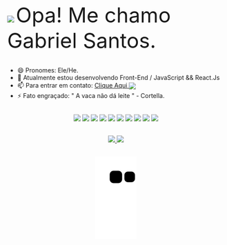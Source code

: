 <div>
  <a href"https://github.com/gabriel23i">
  <img id="icon-detail-preview" width="25" src="https://c.tenor.com/nebZyl8oN7IAAAAi/wave-hello.gif">
  <font size="7"> Opa! Me chamo Gabriel Santos. </font>  
</div>          
         
<br>
  
  <ul>
    <li type="disc">😄 Pronomes: Ele/He.</li>
    <li type="disc">🌱 Atualmente estou desenvolvendo Front-End / JavaScript && React.Js</li>
    <li type="disc">📫 Para entrar em contato: <a href="https://www.linkedin.com/in/gabriel-santos-23352a20a/"> Clique Aqui <img id="icon-detail-preview"  width="20" align="center" src="https://cdn.jsdelivr.net/gh/devicons/devicon/icons/linkedin/linkedin-original.svg"></a></li>
    <li>⚡ Fato engraçado: " A vaca não dá leite " - Cortella.</li>
  </ul>
  
##

<div align = "center">
  <img id="icon-detail-preview" width="50" src = "https://cdn.jsdelivr.net/gh/devicons/devicon/icons/android/android-plain.svg?">
  <img id="icon-detail-preview" width="50" src = "https://cdn.jsdelivr.net/gh/devicons/devicon/icons/kotlin/kotlin-original.svg">
  <img src = "https://icongr.am/devicon/javascript-original.svg?size=50&color=0f0f0f">
  <img src = "https://icongr.am/devicon/html5-original.svg?size=50&color=currentColor">
  <img src = "https://icongr.am/devicon/css3-original.svg?size=50&color=currentColor">
  <img id="icon-detail-preview" width="50" src="https://cdn.jsdelivr.net/gh/devicons/devicon/icons/react/react-original.svg">
  <img id="icon-detail-preview" width="50" src="https://cdn.jsdelivr.net/gh/devicons/devicon/icons/androidstudio/androidstudio-original.svg">
  <img id="icon-detail-preview" width="50" src = "https://cdn.jsdelivr.net/gh/devicons/devicon/icons/intellij/intellij-original.svg">
  <img id="icon-detail-preview" width="50" src="https://cdn.jsdelivr.net/gh/devicons/devicon/icons/vscode/vscode-original.svg">
  <img id="icon-detail-preview" width="50" src="https://cdn.jsdelivr.net/gh/devicons/devicon/icons/linux/linux-original.svg" />
</div>

  ##
  
<div align = "center">
<a href="https://github.com/gabriel23i">
<img height="180em" src="https://github-readme-stats.vercel.app/api?username=gabriel23i&show_icons=true&theme=blue-green&include_all_commits=true&count_private=true">
<img height="180em" src="https://github-readme-stats.vercel.app/api/top-langs/?username=gabriel23i&layout=compact&langs_count=16&theme=blue-green">
</div>
  
  ##
  
<div align = "center">
  
<!--  <a href"mailto:ogabrielmb@gmail.com" target="_blank"> <img src = "https://img.shields.io/badge/Gmail-D14836?style=for-the-badge&logo=gmail&logoColor=white" target="_blank"></a>
 <a href"https://www.linkedin.com/in/gabriel-santos-23352a20a/" target="_blank"> <img src = "https://img.shields.io/badge/LinkedIn-0077B5?style=for-the-badge&logo=linkedin&logoColor=white" target="_blank"></a>
 <a href"https://discord.com/channels/@GabrielSS#1784" target="_blank"> <img src = "https://img.shields.io/badge/Discord-7289DA?style=for-the-badge&logo=discord&logoColor=white"  target="_blank"></a>
 <a href"https://t.me/@Ogabrielmb" target="_blank"> <img src = "https://img.shields.io/badge/Telegram-2CA5E0?style=for-the-badge&logo=telegram&logoColor=white"  target="_blank"></a> -->

![Snake animation](https://github.com/Gabriel23i/Gabriel23i/blob/output/github-contribution-grid-snake.svg)

</div>   


    
